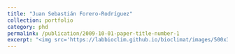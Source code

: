 ```yaml
---
title: "Juan Sebastián Forero-Rodríguez"
collection: portfolio
category: phd
permalink: /publication/2009-10-01-paper-title-number-1
excerpt: "<img src='https://labbioclim.github.io/bioclimat/images/500x300.png'><br/>I am interested in the effect of climate on the ecology, evolution, and distribution of biodiversity. My current work focuses on understanding how environmental dynamics determine the spatio-­temporal patterns of global amphibian declines triggered by emerging diseases"
---
```



